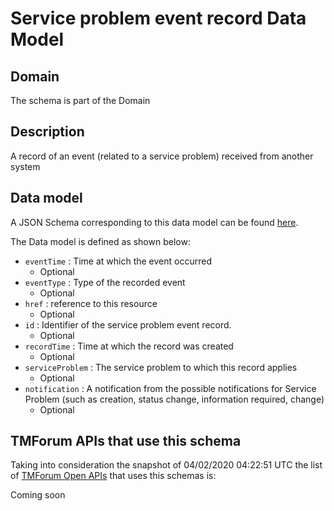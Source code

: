 # Service problem event record Data Model

## Domain

The  schema is part of the  Domain

## Description

A record of an event (related to a service problem) received from another system

## Data model

A JSON Schema corresponding to this data model can be found
[here](https://github.com/tmforum-rand/schemas/blob/candidates/Service/ServiceProblemEventRecord.schema.json).

The Data model is defined as shown below:
- `eventTime` : Time at which the event occurred
  - Optional
- `eventType` : Type of the recorded event
  - Optional
- `href` : reference to this resource
  - Optional
- `id` : Identifier of the service problem event record.
  - Optional
- `recordTime` : Time at which the record was created
  - Optional
- `serviceProblem` : The service problem to which this record applies
  - Optional
- `notification` : A notification from the possible notifications for Service Problem (such as creation, status change, information required, change)
  - Optional




## TMForum APIs that use this schema

Taking into consideration the snapshot of 04/02/2020 04:22:51 UTC the list of [TMForum Open APIs](https://www.tmforum.org/open-apis/) that uses this schemas is:

Coming soon
